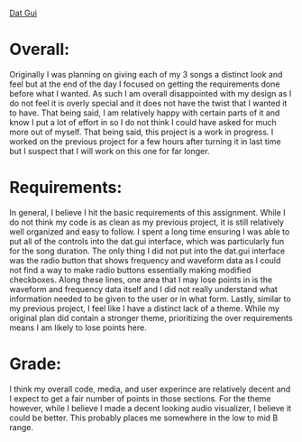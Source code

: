 [Dat Gui](https://github.com/dataarts/dat.gui)

# Overall:
Originally I was planning on giving each of my 3 songs a distinct look and feel but at the end of the day I focused on getting the requirements done before what I wanted. As such I am overall disappointed with my design as I do not feel it is overly special and it does not have the twist that I wanted it to have. That being said, I am relatively happy with certain parts of it and know I put a lot of effort in so I do not think I could have asked for much more out of myself. That being said, this project is a work in progress. I worked on the previous project for a few hours after turning it in last time but I suspect that I will work on this one for far longer.

# Requirements:
In general, I believe I hit the basic requirements of this assignment. While I do not think my code is as clean as my previous project, it is still relatively well organized and easy to follow. I spent a long time ensuring I was able to put all of the controls into the dat.gui interface, which was particularly fun for the song duration. The only thing I did not put into the dat.gui interface was the radio button that shows frequency and waveform data as I could not find a way to make radio buttons essentially making modified checkboxes. Along these lines, one area that I may lose points in is the waveform and frequency data itself and I did not really understand what information needed to be given to the user or in what form. Lastly, similar to my previous project, I feel like I have a distinct lack of a theme. While my original plan did contain a stronger theme, prioritizing the over requirements means I am likely to lose points here.

# Grade:
I think my overall code, media, and user experince are relatively decent and I expect to get a fair number of points in those sections. For the theme however, while I believe I made a decent looking audio visualizer, I believe it could be better. This probably places me somewhere in the low to mid B range.
